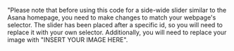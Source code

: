 "Please note that before using this code for a side-wide slider similar to the Asana homepage, you need to make changes to match your webpage's selector. The slider has been placed after a specific id, so you will need to replace it with your own selector. Additionally, you will need to replace your image with "INSERT YOUR IMAGE HERE".
